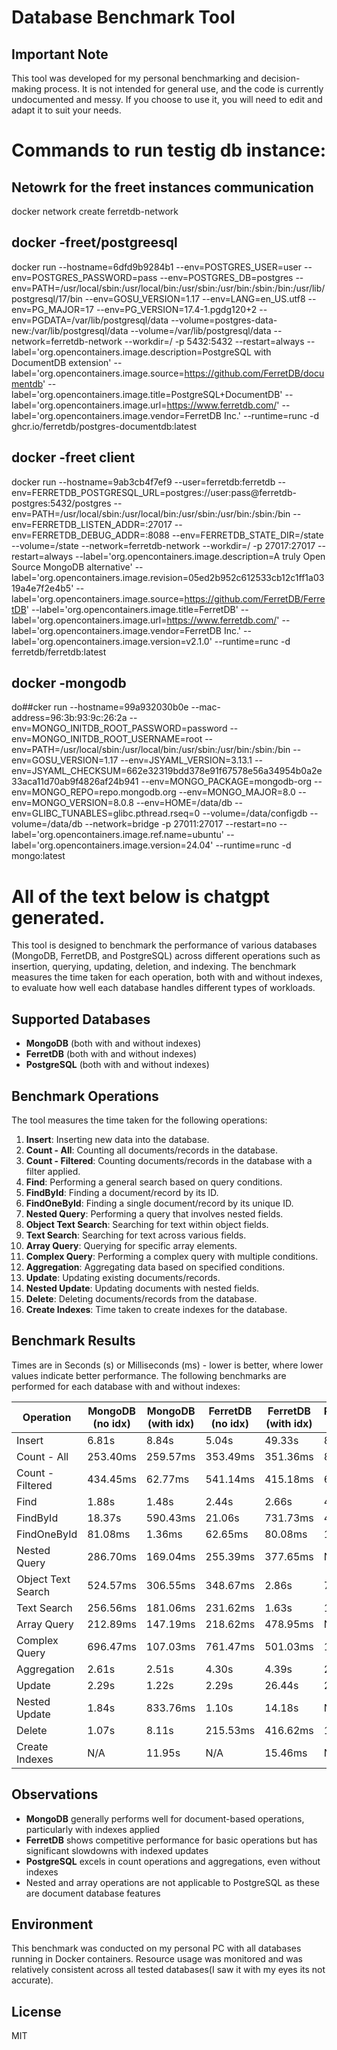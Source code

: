 # Database Benchmark Tool

## Important Note
This tool was developed for my personal benchmarking and decision-making process. It is not intended for general use, and the code is currently undocumented and messy. If you choose to use it, you will need to edit and adapt it to suit your needs.

# Commands to run testig db instance:
## Netowrk for the freet instances communication
docker network create ferretdb-network
## docker -freet/postgreesql
docker run --hostname=6dfd9b9284b1 --env=POSTGRES_USER=user --env=POSTGRES_PASSWORD=pass --env=POSTGRES_DB=postgres --env=PATH=/usr/local/sbin:/usr/local/bin:/usr/sbin:/usr/bin:/sbin:/bin:/usr/lib/postgresql/17/bin --env=GOSU_VERSION=1.17 --env=LANG=en_US.utf8 --env=PG_MAJOR=17 --env=PG_VERSION=17.4-1.pgdg120+2 --env=PGDATA=/var/lib/postgresql/data --volume=postgres-data-new:/var/lib/postgresql/data --volume=/var/lib/postgresql/data --network=ferretdb-network --workdir=/ -p 5432:5432 --restart=always --label='org.opencontainers.image.description=PostgreSQL with DocumentDB extension' --label='org.opencontainers.image.source=https://github.com/FerretDB/documentdb' --label='org.opencontainers.image.title=PostgreSQL+DocumentDB' --label='org.opencontainers.image.url=https://www.ferretdb.com/' --label='org.opencontainers.image.vendor=FerretDB Inc.' --runtime=runc -d ghcr.io/ferretdb/postgres-documentdb:latest
## docker -freet client
docker run --hostname=9ab3cb4f7ef9 --user=ferretdb:ferretdb --env=FERRETDB_POSTGRESQL_URL=postgres://user:pass@ferretdb-postgres:5432/postgres --env=PATH=/usr/local/sbin:/usr/local/bin:/usr/sbin:/usr/bin:/sbin:/bin --env=FERRETDB_LISTEN_ADDR=:27017 --env=FERRETDB_DEBUG_ADDR=:8088 --env=FERRETDB_STATE_DIR=/state --volume=/state --network=ferretdb-network --workdir=/ -p 27017:27017 --restart=always --label='org.opencontainers.image.description=A truly Open Source MongoDB alternative' --label='org.opencontainers.image.revision=05ed2b952c612533cb12c1ff1a0319a4e7f2e4b5' --label='org.opencontainers.image.source=https://github.com/FerretDB/FerretDB' --label='org.opencontainers.image.title=FerretDB' --label='org.opencontainers.image.url=https://www.ferretdb.com/' --label='org.opencontainers.image.vendor=FerretDB Inc.' --label='org.opencontainers.image.version=v2.1.0' --runtime=runc -d ferretdb/ferretdb:latest
## docker -mongodb
do##cker run --hostname=99a932030b0e --mac-address=96:3b:93:9c:26:2a --env=MONGO_INITDB_ROOT_PASSWORD=password --env=MONGO_INITDB_ROOT_USERNAME=root --env=PATH=/usr/local/sbin:/usr/local/bin:/usr/sbin:/usr/bin:/sbin:/bin --env=GOSU_VERSION=1.17 --env=JSYAML_VERSION=3.13.1 --env=JSYAML_CHECKSUM=662e32319bdd378e91f67578e56a34954b0a2e33aca11d70ab9f4826af24b941 --env=MONGO_PACKAGE=mongodb-org --env=MONGO_REPO=repo.mongodb.org --env=MONGO_MAJOR=8.0 --env=MONGO_VERSION=8.0.8 --env=HOME=/data/db --env=GLIBC_TUNABLES=glibc.pthread.rseq=0 --volume=/data/configdb --volume=/data/db --network=bridge -p 27011:27017 --restart=no --label='org.opencontainers.image.ref.name=ubuntu' --label='org.opencontainers.image.version=24.04' --runtime=runc -d mongo:latest


# All of the text below is chatgpt generated.

This tool is designed to benchmark the performance of various databases (MongoDB, FerretDB, and PostgreSQL) across different operations such as insertion, querying, updating, deletion, and indexing. The benchmark measures the time taken for each operation, both with and without indexes, to evaluate how well each database handles different types of workloads.

## Supported Databases
- **MongoDB** (both with and without indexes)
- **FerretDB** (both with and without indexes)
- **PostgreSQL** (both with and without indexes)

## Benchmark Operations
The tool measures the time taken for the following operations:

1. **Insert**: Inserting new data into the database.
2. **Count - All**: Counting all documents/records in the database.
3. **Count - Filtered**: Counting documents/records in the database with a filter applied.
4. **Find**: Performing a general search based on query conditions.
5. **FindById**: Finding a document/record by its ID.
6. **FindOneById**: Finding a single document/record by its unique ID.
7. **Nested Query**: Performing a query that involves nested fields.
8. **Object Text Search**: Searching for text within object fields.
9. **Text Search**: Searching for text across various fields.
10. **Array Query**: Querying for specific array elements.
11. **Complex Query**: Performing a complex query with multiple conditions.
12. **Aggregation**: Aggregating data based on specified conditions.
13. **Update**: Updating existing documents/records.
14. **Nested Update**: Updating documents with nested fields.
15. **Delete**: Deleting documents/records from the database.
16. **Create Indexes**: Time taken to create indexes for the database.


## Benchmark Results
Times are in Seconds (s) or Milliseconds (ms) - lower is better, where lower values indicate better performance. The following benchmarks are performed for each database with and without indexes:

| Operation | MongoDB<br/>(no idx) | MongoDB<br/>(with idx) | FerretDB<br/>(no idx) | FerretDB<br/>(with idx) | PostgreSQL<br/>(no idx) | PostgreSQL<br/>(with idx) |
|-----------|----------------------|------------------------|------------------------|--------------------------|--------------------------|----------------------------|
| Insert | 6.81s | 8.84s | 5.04s | 49.33s | 8.62s | 11.23s |
| Count - All | 253.40ms | 259.57ms | 353.49ms | 351.36ms | 82.67ms | 132.08ms |
| Count - Filtered | 434.45ms | 62.77ms | 541.14ms | 415.18ms | 62.26ms | 55.06ms |
| Find | 1.88s | 1.48s | 2.44s | 2.66s | 474.05ms | 611.55ms |
| FindById | 18.37s | 590.43ms | 21.06s | 731.73ms | 4.41s | 248.81ms |
| FindOneById | 81.08ms | 1.36ms | 62.65ms | 80.08ms | 14.53ms | 0.94ms |
| Nested Query | 286.70ms | 169.04ms | 255.39ms | 377.65ms | N/A | N/A |
| Object Text Search | 524.57ms | 306.55ms | 348.67ms | 2.86s | 79.41ms | 90.80ms |
| Text Search | 256.56ms | 181.06ms | 231.62ms | 1.63s | 144.99ms | 405.63ms |
| Array Query | 212.89ms | 147.19ms | 218.62ms | 478.95ms | N/A | N/A |
| Complex Query | 696.47ms | 107.03ms | 761.47ms | 501.03ms | 118.33ms | 30.08ms |
| Aggregation | 2.61s | 2.51s | 4.30s | 4.39s | 225.17ms | 249.14ms |
| Update | 2.29s | 1.22s | 2.29s | 26.44s | 294.92ms | 3.52s |
| Nested Update | 1.84s | 833.76ms | 1.10s | 14.18s | N/A | N/A |
| Delete | 1.07s | 8.11s | 215.53ms | 416.62ms | 101.13ms | 90.12ms |
| Create Indexes | N/A | 11.95s | N/A | 15.46ms | N/A | 2.94ms |

## Observations
- **MongoDB** generally performs well for document-based operations, particularly with indexes applied
- **FerretDB** shows competitive performance for basic operations but has significant slowdowns with indexed updates
- **PostgreSQL** excels in count operations and aggregations, even without indexes
- Nested and array operations are not applicable to PostgreSQL as these are document database features

## Environment
 This benchmark was conducted on my personal PC with all databases running in Docker containers. Resource usage was monitored and was relatively consistent across all tested databases(I saw it with my eyes its not accurate).

## License
MIT